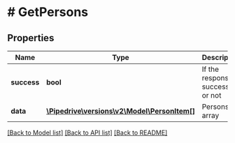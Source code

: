 # # GetPersons

## Properties

Name | Type | Description | Notes
------------ | ------------- | ------------- | -------------
**success** | **bool** | If the response is successful or not | [optional]
**data** | [**\Pipedrive\versions\v2\Model\PersonItem[]**](PersonItem.md) | Persons array | [optional]

[[Back to Model list]](../../README.md#models) [[Back to API list]](../../README.md#endpoints) [[Back to README]](../../README.md)
